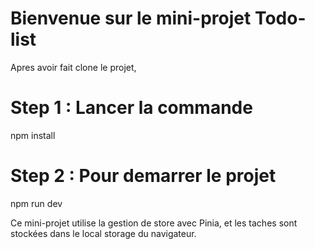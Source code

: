 # Bienvenue sur le mini-projet Todo-list

Apres avoir fait clone le projet,

# Step 1 : Lancer la commande
npm install

# Step 2 : Pour demarrer le projet
npm run dev


Ce mini-projet utilise la gestion de store avec Pinia, et les taches sont stockées dans le local storage du navigateur.